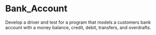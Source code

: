 # Bank_Account
Develop a driver and test for a program that models a customers bank account with a money balance, credit, debit, transfers, and overdrafts.
